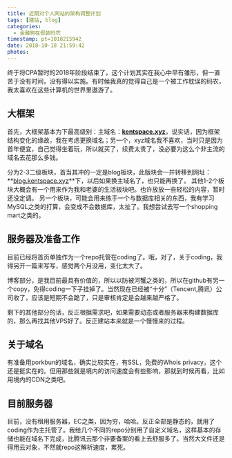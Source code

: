 ```yaml
---
title: 近期对个人网站的架构调整计划
tags: [建站, blog]
categories:
  - 金融狗在假装码农
timestamp: pt=1018215942
date: 2018-10-18 21:59:42
photos:
---
```

终于将CPA暂时的2018年阶段结束了，这个计划其实在我心中早有雏形，但一直苦于没有时间，没有得以实施。有时候我真的觉得自己是一个被工作耽误的码农，我太喜欢在这些计算机的世界里遨游了。
<!--more-->
## 大框架
首先，大框架基本为下最高级别：主域名：**[kentspace.xyz](https://kentspace.xyz)**，说实话，因为框架结构变化的缘故，我在考虑更换域名；另一个，xyz域名我不喜欢，当时只是因为首年便宜，自己觉得坐着玩，所以就买了，续费太贵了，没必要为这么个非主流的域名去花那么多钱。

分为2-3二级板块，首当其冲的一定是blog板块，此版块会一并转移到网址：**[blog.kentspace.xyz](https://blog.kentspace.xyz)**下，以后如果换主域名了，也只能再换了。
其他1-2个板块大概会有一个用来作为我和老婆的生活板块吧。也许放放一些轻松的内容，暂时还没定调。
另一个板块，可能会用来练手一个与数据库相关的东西，我有学习MySQL之类的打算，会变成不会数据库，太扯了。我想尝试去写一个shopping mart之类的。

## 服务器及准备工作
目前已经将首页单独作为一个repo托管在coding了。哦，对了，关于coding，我得另开一篇来写写，感觉两个月没用，变化太大了。

博客部分，是我目前最具有价值的，所以以防被河蟹之类的，所以在github有另一个copy，免得coding一下子挂掉了。当然现在已经被“十分”（Tencent,腾讯）公司收了，应该是短期不会跪了，只是审核肯定是会越来越严格了。

剩下的其他部分的话，反正根据需求吧，如果需要动态或者服务器来构建数据库的，那么再找其他VPS好了。反正建站本来就是一个慢慢来的过程。

## 关于域名
有准备用porkbun的域名，确实比较实在，有SSL，免费的Whois privacy，这个还是挺实在的。但用那些就是境内的访问速度会有些影响，那就到时候再看，比如用境内的CDN之类吧。

## 目前服务器
目前，没有租用服务器，EC之类，因为穷，哈哈。反正全部是静态的，就用了coding作为主托管了。我给几个不同的repo分别用了自定义域名，这样基本的存储也能在域名下完成，比腾讯云那个非要备案的看上去舒服多了。当然大文件还是得用云对象，不然就repo这解析速度，累死。
